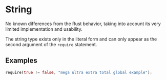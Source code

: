 # String

No known differences from the Rust behavior, taking into account its very
limited implementation and usability.

The string type exists only in the literal form and can only appear as the
second argument of the `require` statement.

## Examples

```rust
require(true != false, "mega ultra extra total global example");
```
